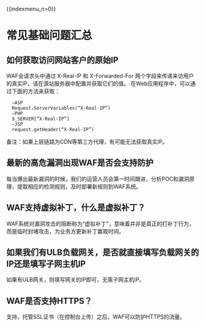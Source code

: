 {{indexmenu_n>0}}

# 常见基础问题汇总

## 如何获取访问网站客户的原始IP

WAF会请求头中通过 X-Real-IP 和 X-Forwarded-For
两个字段来传递来访用户的真实IP，请在源站服务器中配置并获取它们的值。
在Web应用程序中，可以通过下面的方法来获取：

``` 
  –ASP
  Request.ServerVariables(“X-Real-IP”)
  –PHP
  $_SERVER[“X-Real-IP”]
  –JSP
  request.getHeader(“X-Real-IP”)
```

备注：如果上层链路为CDN等第三方代理，有可能无法获取真实IP。

## 最新的高危漏洞出现WAF是否会支持防护

每当爆出最新漏洞的时候，我们的运营人员会第一时间跟进，分析POC和漏洞原理，提取相应的检测规则，及时部署新规则到WAF系统。

## WAF支持虚拟补丁，什么是虚拟补丁？

WAF系统对漏洞攻击的阻断称为“虚拟补丁”，意味着并非是真正的打补丁行为，而是临时封堵攻击，为业务方更新补丁赢取时间。

## 如果我们有ULB负载网关，是否就直接填写负载网关的IP还是填写子网主机IP

如果有ULB网关，则填写网关的IP即可，无需子网主机IP。

## WAF是否支持HTTPS？

支持，托管SSL证书（在控制台上传）之后，WAF可以防护HTTPS的流量。
